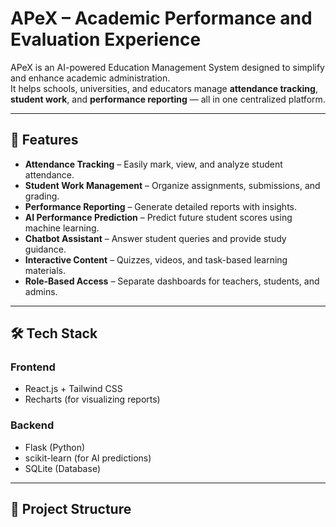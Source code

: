 # APeX – Academic Performance and Evaluation Experience

APeX is an AI-powered Education Management System designed to simplify and enhance academic administration.  
It helps schools, universities, and educators manage **attendance tracking**, **student work**, and **performance reporting** — all in one centralized platform.

---

## 🚀 Features

- **Attendance Tracking** – Easily mark, view, and analyze student attendance.
- **Student Work Management** – Organize assignments, submissions, and grading.
- **Performance Reporting** – Generate detailed reports with insights.
- **AI Performance Prediction** – Predict future student scores using machine learning.
- **Chatbot Assistant** – Answer student queries and provide study guidance.
- **Interactive Content** – Quizzes, videos, and task-based learning materials.
- **Role-Based Access** – Separate dashboards for teachers, students, and admins.

---

## 🛠 Tech Stack

### Frontend
- React.js + Tailwind CSS
- Recharts (for visualizing reports)

### Backend
- Flask (Python)
- scikit-learn (for AI predictions)
- SQLite (Database)

---

## 📂 Project Structure

